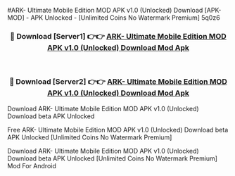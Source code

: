 #ARK- Ultimate Mobile Edition MOD APK v1.0 (Unlocked) Download [APK-MOD] - APK Unlocked - [Unlimited Coins No Watermark Premium] 5q0z6



<div align="center">

<h3>🔴 Download [Server1] 👉👉 <a href="https://momento.my/?title=ARK-_Ultimate_Mobile_Edition_MOD_APK_v1.0_(Unlocked)_Download">ARK- Ultimate Mobile Edition MOD APK v1.0 (Unlocked) Download Mod Apk</a></h3><br>

<h3>🔴 Download [Server2] 👉👉 <a href="https://momento.my/?title=ARK-_Ultimate_Mobile_Edition_MOD_APK_v1.0_(Unlocked)_Download">ARK- Ultimate Mobile Edition MOD APK v1.0 (Unlocked) Download Mod Apk</a></h3>
</div>



Download ARK- Ultimate Mobile Edition MOD APK v1.0 (Unlocked) Download beta APK Unlocked

Free ARK- Ultimate Mobile Edition MOD APK v1.0 (Unlocked) Download beta APK Unlocked [Unlimited Coins No Watermark Premium]

Download ARK- Ultimate Mobile Edition MOD APK v1.0 (Unlocked) Download beta APK Unlocked [Unlimited Coins No Watermark Premium] Mod For Android
